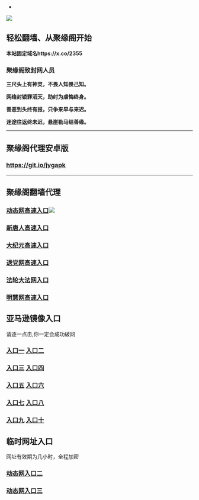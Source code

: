 * 
![](https://raw.githubusercontent.com/hao369/a/master/j.jpg)



## 轻松翻墙、从聚缘阁开始

**本站固定域名https://x.co/2355**

### 聚缘阁致封网人员

**三尺头上有神灵，不畏人知畏己知。**

**网络封锁罪滔天，助纣为虐悔终身。**

**善恶到头终有报，只争来早与来迟。**

**迷途往返终未迟，悬崖勒马结善缘。**

***



##  聚缘阁代理安卓版

### https://git.io/jygapk


***



## 聚缘阁翻墙代理 


### [动态网高速入口](https://uevkdxyl1j.execute-api.us-east-2.amazonaws.com/2548877/?id=2)![](https://raw.githubusercontent.com/hao369/a/master/jygdl.gif)



### [新唐人高速入口](https://uevkdxyl1j.execute-api.us-east-2.amazonaws.com/2548877/?id=5)

### [大纪元高速入口](https://uevkdxyl1j.execute-api.us-east-2.amazonaws.com/2548877/?id=7)

### [退党网高速入口](https://uevkdxyl1j.execute-api.us-east-2.amazonaws.com/2548877/?id=8)

### [法轮大法网入口](https://uevkdxyl1j.execute-api.us-east-2.amazonaws.com/2548877/?id=15)

### [明慧网高速入口](https://uevkdxyl1j.execute-api.us-east-2.amazonaws.com/2548877/?id=3)



## 亚马逊镜像入口 

请逐一点击,你一定会成功破网

### **[入口一](http://x.co/2244)** **[入口二](http://x.co/3824)**


### **[入口三](https://s3.eu-central-1.amazonaws.com/jyg3/index.html)**  **[入口四](https://s3-ap-southeast-1.amazonaws.com/jyg4/index.html)**

### **[入口五](https://s3.ap-south-1.amazonaws.com/jyg5/index.html)**  **[入口六](https://s3-us-west-1.amazonaws.com/jyg6/index.html)**


###  **[入口七](https://s3-us-west-2.amazonaws.com/jyg7/index.html)**  **[入口八](https://s3-eu-west-1.amazonaws.com/jyg8/index.html)**


###  **[入口九](https://s3-ap-northeast-1.amazonaws.com/jyg9/index.html)**  **[入口十](https://s3.amazonaws.com/dtw/index.html)**



## 临时网址入口 

网址有效期为几小时，全程加密

### [动态网入口二](https://x.co/ddg)

### [动态网入口三](https://x.co/ddf)



